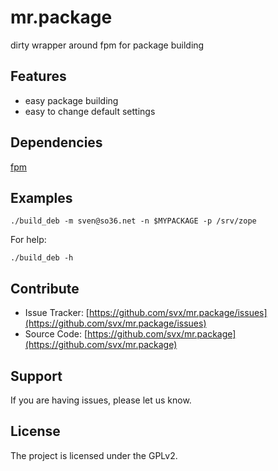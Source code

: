 # mr.package
dirty wrapper around fpm for package building

## Features

- easy package building
- easy to change default settings

## Dependencies
[fpm](https://github.com/jordansissel/fpm)

## Examples

	./build_deb -m sven@so36.net -n $MYPACKAGE -p /srv/zope

For help:

	./build_deb -h

## Contribute
- Issue Tracker: [https://github.com/svx/mr.package/issues](https://github.com/svx/mr.package/issues)
- Source Code: [https://github.com/svx/mr.package](https://github.com/svx/mr.package)


## Support
If you are having issues, please let us know.

## License
The project is licensed under the GPLv2.


